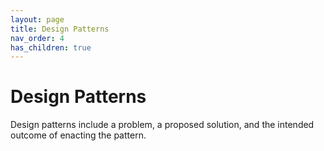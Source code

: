 ```yaml
---
layout: page
title: Design Patterns
nav_order: 4
has_children: true
---
```


# Design Patterns

Design patterns include a problem, a proposed solution, and the intended outcome of enacting the pattern. 
